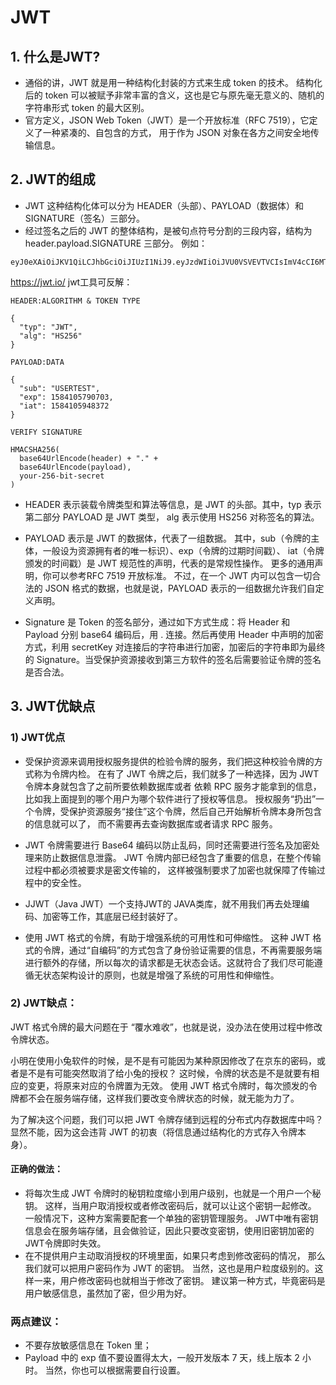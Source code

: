 # JWT

## 1. 什么是JWT?
- 通俗的讲，JWT 就是用一种结构化封装的方式来生成 token 的技术。
结构化后的 token 可以被赋予非常丰富的含义，这也是它与原先毫无意义的、随机的字符串形式 token 的最大区别。
- 官方定义，JSON Web Token（JWT）是一个开放标准（RFC 7519），它定义了一种紧凑的、自包含的方式，
用于作为 JSON 对象在各方之间安全地传输信息。

## 2. JWT的组成
- JWT 这种结构化体可以分为 HEADER（头部）、PAYLOAD（数据体）和 SIGNATURE（签名）三部分。
- 经过签名之后的 JWT 的整体结构，是被句点符号分割的三段内容，结构为 header.payload.SIGNATURE 三部分。
例如：
```
eyJ0eXAiOiJKV1QiLCJhbGciOiJIUzI1NiJ9.eyJzdWIiOiJVU0VSVEVTVCIsImV4cCI6MTU4NDEwNTc5MDcwMywiaWF0IjoxNTg0MTA1OTQ4MzcyfQ.1HbleXbvJ_2SW8ry30cXOBGR9FW4oSWBd3PWaWKsEXE
```
https://jwt.io/ jwt工具可反解：

```
HEADER:ALGORITHM & TOKEN TYPE

{
  "typ": "JWT",
  "alg": "HS256"
}

PAYLOAD:DATA

{
  "sub": "USERTEST",
  "exp": 1584105790703,
  "iat": 1584105948372
}

VERIFY SIGNATURE

HMACSHA256(
  base64UrlEncode(header) + "." +
  base64UrlEncode(payload),
  your-256-bit-secret
)
```
- HEADER 表示装载令牌类型和算法等信息，是 JWT 的头部。其中，typ 表示第二部分 PAYLOAD 是 JWT 类型，
alg 表示使用 HS256 对称签名的算法。

- PAYLOAD 表示是 JWT 的数据体，代表了一组数据。
其中，sub（令牌的主体，一般设为资源拥有者的唯一标识）、exp（令牌的过期时间戳）、
iat（令牌颁发的时间戳）是 JWT 规范性的声明，代表的是常规性操作。
更多的通用声明，你可以参考RFC 7519 开放标准。
不过，在一个 JWT 内可以包含一切合法的 JSON 格式的数据，也就是说，PAYLOAD 表示的一组数据允许我们自定义声明。

- Signature 是 Token 的签名部分，通过如下方式生成：将 Header 和 Payload 分别 base64 编码后，用 . 连接。然后再使用 Header 中声明的加密方式，利用 secretKey 对连接后的字符串进行加密，加密后的字符串即为最终的 Signature。当受保护资源接收到第三方软件的签名后需要验证令牌的签名是否合法。

## 3. JWT优缺点

### 1) JWT优点
- 受保护资源来调用授权服务提供的检验令牌的服务，我们把这种校验令牌的方式称为令牌内检。
在有了 JWT 令牌之后，我们就多了一种选择，因为 JWT 令牌本身就包含了之前所要依赖数据库或者
依赖 RPC 服务才能拿到的信息，比如我上面提到的哪个用户为哪个软件进行了授权等信息。
授权服务“扔出”一个令牌，受保护资源服务“接住”这个令牌，然后自己开始解析令牌本身所包含的信息就可以了，
而不需要再去查询数据库或者请求 RPC 服务。

- JWT 令牌需要进行 Base64 编码以防止乱码，同时还需要进行签名及加密处理来防止数据信息泄露。
JWT 令牌内部已经包含了重要的信息，在整个传输过程中都必须被要求是密文传输的，
这样被强制要求了加密也就保障了传输过程中的安全性。

- JJWT（Java JWT）一个支持JWT的 JAVA类库，就不用我们再去处理编码、加密等工作，其底层已经封装好了。

- 使用 JWT 格式的令牌，有助于增强系统的可用性和可伸缩性。
这种 JWT 格式的令牌，通过“自编码”的方式包含了身份验证需要的信息，不再需要服务端进行额外的存储，所以每次的请求都是无状态会话。这就符合了我们尽可能遵循无状态架构设计的原则，也就是增强了系统的可用性和伸缩性。

### 2) JWT缺点：
JWT 格式令牌的最大问题在于 “覆水难收”，也就是说，没办法在使用过程中修改令牌状态。

小明在使用小兔软件的时候，是不是有可能因为某种原因修改了在京东的密码，或者是不是有可能突然取消了给小兔的授权？
这时候，令牌的状态是不是就要有相应的变更，将原来对应的令牌置为无效。
使用 JWT 格式令牌时，每次颁发的令牌都不会在服务端存储，这样我们要改变令牌状态的时候，就无能为力了。

为了解决这个问题，我们可以把 JWT 令牌存储到远程的分布式内存数据库中吗？
显然不能，因为这会违背 JWT 的初衷（将信息通过结构化的方式存入令牌本身）。

#### 正确的做法：
- 将每次生成 JWT 令牌时的秘钥粒度缩小到用户级别，也就是一个用户一个秘钥。
这样，当用户取消授权或者修改密码后，就可以让这个密钥一起修改。
一般情况下，这种方案需要配套一个单独的密钥管理服务。
JWT中唯有密钥信息会在服务端存储，且会做验证，因此只要改变密钥，使用旧密钥加密的JWT令牌即时失效。
- 在不提供用户主动取消授权的环境里面，如果只考虑到修改密码的情况，
那么我们就可以把用户密码作为 JWT 的密钥。
当然，这也是用户粒度级别的。这样一来，用户修改密码也就相当于修改了密钥。
建议第一种方式，毕竟密码是用户敏感信息，虽然加了密，但少用为好。

### 两点建议：
- 不要存放敏感信息在 Token 里；
- Payload 中的 exp 值不要设置得太大，一般开发版本 7 天，线上版本 2 小时。
当然，你也可以根据需要自行设置。